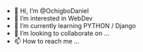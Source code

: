 - 👋 Hi, I’m @OchigboDaniel
- 👀 I’m interested in WebDev
- 🌱 I’m currently learning PYTHON / Django
- 💞️ I’m looking to collaborate on ...
- 📫 How to reach me ...

<!---
OchigboDaniel/OchigboDaniel is a ✨ special ✨ repository because its `README.md` (this file) appears on your GitHub profile.
You can click the Preview link to take a look at your changes.
--->
